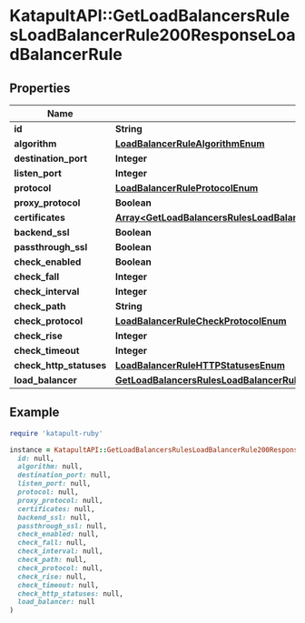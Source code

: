 # KatapultAPI::GetLoadBalancersRulesLoadBalancerRule200ResponseLoadBalancerRule

## Properties

| Name | Type | Description | Notes |
| ---- | ---- | ----------- | ----- |
| **id** | **String** |  | [optional] |
| **algorithm** | [**LoadBalancerRuleAlgorithmEnum**](LoadBalancerRuleAlgorithmEnum.md) |  | [optional] |
| **destination_port** | **Integer** |  | [optional] |
| **listen_port** | **Integer** |  | [optional] |
| **protocol** | [**LoadBalancerRuleProtocolEnum**](LoadBalancerRuleProtocolEnum.md) |  | [optional] |
| **proxy_protocol** | **Boolean** |  | [optional] |
| **certificates** | [**Array&lt;GetLoadBalancersRulesLoadBalancerRule200ResponseLoadBalancerRuleCertificates&gt;**](GetLoadBalancersRulesLoadBalancerRule200ResponseLoadBalancerRuleCertificates.md) |  | [optional] |
| **backend_ssl** | **Boolean** |  | [optional] |
| **passthrough_ssl** | **Boolean** |  | [optional] |
| **check_enabled** | **Boolean** |  | [optional] |
| **check_fall** | **Integer** |  | [optional] |
| **check_interval** | **Integer** |  | [optional] |
| **check_path** | **String** |  | [optional] |
| **check_protocol** | [**LoadBalancerRuleCheckProtocolEnum**](LoadBalancerRuleCheckProtocolEnum.md) |  | [optional] |
| **check_rise** | **Integer** |  | [optional] |
| **check_timeout** | **Integer** |  | [optional] |
| **check_http_statuses** | [**LoadBalancerRuleHTTPStatusesEnum**](LoadBalancerRuleHTTPStatusesEnum.md) |  | [optional] |
| **load_balancer** | [**GetLoadBalancersRulesLoadBalancerRule200ResponseLoadBalancerRuleLoadBalancer**](GetLoadBalancersRulesLoadBalancerRule200ResponseLoadBalancerRuleLoadBalancer.md) |  | [optional] |

## Example

```ruby
require 'katapult-ruby'

instance = KatapultAPI::GetLoadBalancersRulesLoadBalancerRule200ResponseLoadBalancerRule.new(
  id: null,
  algorithm: null,
  destination_port: null,
  listen_port: null,
  protocol: null,
  proxy_protocol: null,
  certificates: null,
  backend_ssl: null,
  passthrough_ssl: null,
  check_enabled: null,
  check_fall: null,
  check_interval: null,
  check_path: null,
  check_protocol: null,
  check_rise: null,
  check_timeout: null,
  check_http_statuses: null,
  load_balancer: null
)
```

